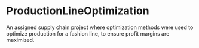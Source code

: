 # ProductionLineOptimization
An assigned supply chain project where optimization methods were used to optimize production for a fashion line, to ensure profit margins are maximized.
